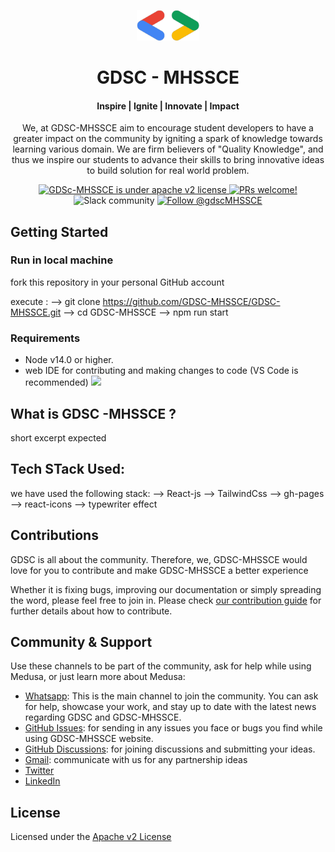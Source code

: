 <p align="center">
  <a href="https://www.medusajs.com">
    <img alt="Medusa" src="src/assets/code-bracket.png" width="100" />
  </a>
</p>
<h1 align="center">
  GDSC - MHSSCE 
</h1>

<h4 align="center">
    <span>Inspire</span>  |
    <span>Ignite</span>   |
    <span>Innovate</span> |
    <span> Impact</span>
</h4>

<p align="center">
We, at GDSC-MHSSCE aim to encourage student developers to have a greater impact on the community by igniting a spark of knowledge towards learning various domain. We are firm believers of "Quality Knowledge", and thus we inspire our students to advance their skills to bring innovative ideas to build solution for real world problem.
</p>
<p align="center">
  <a href="https://github.com/medusajs/medusa/blob/master/LICENSE">
    <img src="https://img.shields.io/badge/license-Apachev2-blue.svg" alt="GDSc-MHSSCE is under apache v2 license" />
  </a>
  <a href="https://github.com/medusajs/medusa/blob/master/CONTRIBUTING.md">
    <img src="https://img.shields.io/badge/PRs-welcome-brightgreen.svg?style=flat" alt="PRs welcome!" />
  </a>
  <a>
    <img src="https://img.shields.io/badge/chat-on%20slack-f30.svg" alt="Slack community" />
  </a>
  <a href="twitter acc">
    <img src="twitter acc link" alt="Follow @gdscMHSSCE" />
  </a>
</p>

## Getting Started

### Run in local machine

fork this repository in your personal GitHub account

execute :
--> git clone https://github.com/GDSC-MHSSCE/GDSC-MHSSCE.git
--> cd GDSC-MHSSCE
--> npm run start

### Requirements

- Node v14.0 or higher.
- web IDE for contributing and making changes to code (VS Code is recommended) <img src="https://img.shields.io/badge/IDE-VsCode-0078d7.svg?style=flat">

## What is GDSC -MHSSCE ?

short excerpt expected

## Tech STack Used:

we have used the following stack:
--> React-js
--> TailwindCss
--> gh-pages
--> react-icons
--> typewriter effect

## Contributions

GDSC is all about the community. Therefore, we, GDSC-MHSSCE would love for you to contribute and make GDSC-MHSSCE a better experience

Whether it is fixing bugs, improving our documentation or simply spreading the word, please feel free to join in. Please check [our contribution guide](https://github.com/GDSC-MHSSCE/GDSC-MHSSCE/blob/master/CONTRIBUTING.md) for further details about how to contribute.

## Community & Support

Use these channels to be part of the community, ask for help while using Medusa, or just learn more about Medusa:

- [Whatsapp](https://discord.gg/medusajs): This is the main channel to join the community. You can ask for help, showcase your work, and stay up to date with the latest news regarding GDSC and GDSC-MHSSCE.
- [GitHub Issues](https://github.com/GDSC-MHSSCE/medusa/issues): for sending in any issues you face or bugs you find while using GDSC-MHSSCE website.
- [GitHub Discussions](https://github.com/GDSC-MHSSCE/GDSC-MHSSCE/discussions): for joining discussions and submitting your ideas.
- [Gmail](gdsc-mail): communicate with us for any partnership ideas
- [Twitter](https://twitter.com/GDSC-MHSSCE)
- [LinkedIn](https://www.linkedin.com/company/GDSC-MHSSCE)

## License

Licensed under the [Apache v2 License](https://github.com/GDSC-MHSSCE/GDSC-MHSSCE/blob/master/LICENSE)
